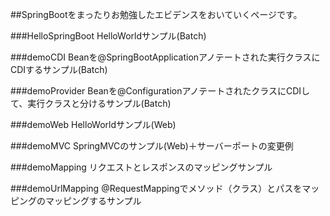 ##SpringBootをまったりお勉強したエビデンスをおいていくページです。

###HelloSpringBoot
HelloWorldサンプル(Batch)

###demoCDI
Beanを@SpringBootApplicationアノテートされた実行クラスにCDIするサンプル(Batch)

###demoProvider
Beanを@ConfigurationアノテートされたクラスにCDIして、実行クラスと分けるサンプル(Batch)

###demoWeb
HelloWorldサンプル(Web)

###demoMVC
SpringMVCのサンプル(Web)＋サーバーポートの変更例

###demoMapping
リクエストとレスポンスのマッピングサンプル

###demoUrlMapping
@RequestMappingでメソッド（クラス）とパスをマッピングのマッピングするサンプル
